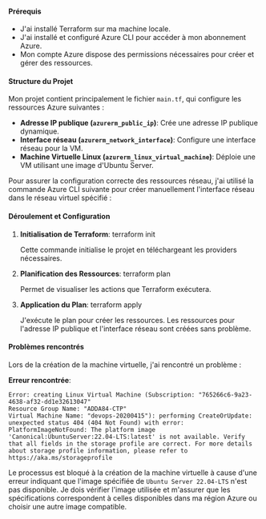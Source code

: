 #### Prérequis
- J'ai installé Terraform sur ma machine locale.
- J'ai installé et configuré Azure CLI pour accéder à mon abonnement Azure.
- Mon compte Azure dispose des permissions nécessaires pour créer et gérer des ressources.

#### Structure du Projet
Mon projet contient principalement le fichier `main.tf`, qui configure les ressources Azure suivantes :
- **Adresse IP publique (`azurerm_public_ip`)**: Crée une adresse IP publique dynamique.
- **Interface réseau (`azurerm_network_interface`)**: Configure une interface réseau pour la VM.
- **Machine Virtuelle Linux (`azurerm_linux_virtual_machine`)**: Déploie une VM utilisant une image d'Ubuntu Server.

Pour assurer la configuration correcte des ressources réseau, j'ai utilisé la commande Azure CLI suivante pour créer manuellement l'interface réseau dans le réseau virtuel spécifié :

#### Déroulement et Configuration
1. **Initialisation de Terraform**:
   terraform init

   Cette commande initialise le projet en téléchargeant les providers nécessaires.

2. **Planification des Ressources**:
   terraform plan

   Permet de visualiser les actions que Terraform exécutera.

3. **Application du Plan**:
   terraform apply

   J'exécute le plan pour créer les ressources. Les ressources pour l'adresse IP publique et l'interface réseau sont créées sans problème.

#### Problèmes rencontrés
Lors de la création de la machine virtuelle, j'ai rencontré un problème :

**Erreur rencontrée**:
```plaintext
Error: creating Linux Virtual Machine (Subscription: "765266c6-9a23-4638-af32-dd1e32613047"
Resource Group Name: "ADDA84-CTP"
Virtual Machine Name: "devops-20200415"): performing CreateOrUpdate: unexpected status 404 (404 Not Found) with error: PlatformImageNotFound: The platform image 'Canonical:UbuntuServer:22.04-LTS:latest' is not available. Verify that all fields in the storage profile are correct. For more details about storage profile information, please refer to https://aka.ms/storageprofile
```

Le processus est bloqué à la création de la machine virtuelle à cause d'une erreur indiquant que l'image spécifiée de `Ubuntu Server 22.04-LTS` n'est pas disponible. Je dois vérifier l'image utilisée et m'assurer que les spécifications correspondent à celles disponibles dans ma région Azure ou choisir une autre image compatible.
